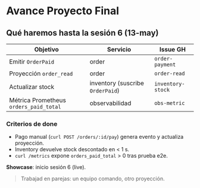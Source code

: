 # Avance Proyecto Final

## Qué haremos hasta la sesión 6 (13-may)

| Objetivo | Servicio | Issue GH |
|----------|----------|----------|
| Emitir `OrderPaid` | order | `order-payment` |
| Proyección `order_read` | order | `order-read` |
| Actualizar stock | inventory (suscribe `OrderPaid`) | `inventory-stock` |
| Métrica Prometheus `orders_paid_total` | observabilidad | `obs-metric` |

### Criterios de done

- Pago manual (`curl POST /orders/:id/pay`) genera evento y actualiza proyección.  
- Inventory devuelve stock descontado en < 1 s.  
- `curl /metrics` expone `orders_paid_total` > 0 tras prueba e2e.

**Showcase**: inicio sesión 6 (live).

> Trabajad en parejas: un equipo comando, otro proyección.